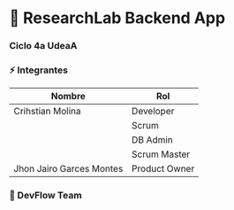 # :rocket: ResearchLab Backend App 

### Ciclo 4a UdeaA

### :zap: Integrantes

| Nombre                    | Rol                   |
| --------------------------| ----------------------|
| Crihstian Molina          | Developer             |
|                           | Scrum                 |
|                           | DB Admin              |
|                           | Scrum Master          |
| Jhon Jairo Garces Montes  | Product Owner         |

### :metal: DevFlow Team
